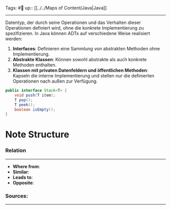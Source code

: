 Tags: #🌿 
up:: [[../../Maps of Content/Java|Java]]

---
Datentyp, der durch seine Operationen und das Verhalten dieser Operationen definiert wird, ohne die konkrete Implementierung zu spezifizieren.
In Java können ADTs auf verschiedene Weise realisiert werden:
1. **Interfaces**: Definieren eine Sammlung von abstrakten Methoden ohne Implementierung.
2. **Abstrakte Klassen**: Können sowohl abstrakte als auch konkrete Methoden enthalten.
3. **Klassen mit privaten Datenfeldern und öffentlichen Methoden**: Kapseln die interne Implementierung und stellen nur die definierten Operationen nach außen zur Verfügung.

```java
public interface Stack<T> { 
	void push(T item); 
	T pop(); 
	T peek(); 
	boolean isEmpty(); 
}
```


# Note Structure
### Relation
---
- **Where from**:  
- **Similar**: 
- **Leads to**: 
- **Opposite**: 

### Sources:
---

